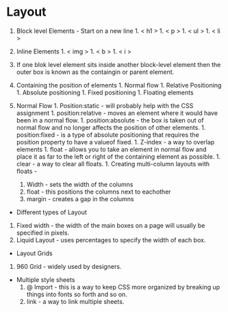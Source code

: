 # Layout
  1. Block level Elements - Start on a new line 
    1. < h1 >
    1. < p >
    1. < ul >
    1. < li >
  1. Inline Elements 
    1. < img >
    1. < b >
    1. < i >
  1. If one blok level element sits inside another block-level element then the outer box is known as the containgin or parent element. 

  1. Containing the position of elements 
    1. Normal flow
    1. Relative Positioning
    1. Absolute positioning
    1. Fixed positioning
    1. Floating elements
  1. Normal Flow 
    1. Position:static - will probably help with the CSS assignment
    1. position:relative - moves an element where it would have been in a normal flow. 
    1. position:absolute - the box is taken out of normal flow and no longer affects the position of other elements. 
    1. position:fixed - is a type of absolute positioning that requires the position property to have a valueof fixed. 
    1. Z-index - a way to overlap elements
    1. float - allows you to take an element in normal flow and place it as far to the left or right of the containing element as possible.
    1. clear - a way to clear all floats. 
    1. Creating multi-column layouts with floats - 
      1. Width - sets the width of the columns
      1. float - this positions the columns next to eachother
      1. margin - creates a gap in the columns

  * Different types of Layout
  1. Fixed width - the width of the main boxes on a page will usually be specified in pixels. 
  1. Liquid Layout - uses percentages to specify the width of each box. 

  * Layout Grids 
  1. 960 Grid - widely used by designers.  

  * Multiple style sheets
    1. @ Import - this is a way to keep CSS more organized by breaking up things into fonts so forth and so on. 
    1. link - a way to link multiple sheets. 
    